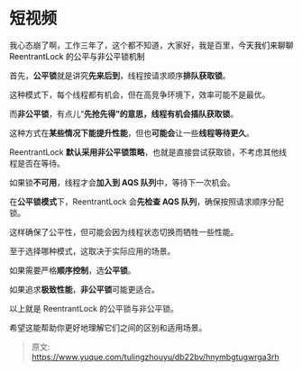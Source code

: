 # 短视频

我心态崩了啊，工作三年了，这个都不知道，大家好，我是百里，<font style="color:rgb(6, 6, 7);">今天我们来聊聊 ReentrantLock 的公平与非公平锁机制</font>

首先，**公平锁**就是讲究**先来后到**，线程按请求顺序**排队获取锁**。

这种模式下，每个线程都有机会，但在高竞争环境下，效率可能不是最优。

而**非公平锁**，有点儿“**先抢先得”**的意思，线程有机会**插队获取锁**。

这种方式在**某些情况下能提升性能**，但也**可能会**让一些**线程等待更久**。

ReentrantLock **默认采用非公平锁策略**，也就是直接尝试获取锁，不考虑其他线程是否在等待。

如果锁**不可用**，线程才会**加入到 AQS 队列**中，等待下一次机会。

在**公平锁模式**下，ReentrantLock 会**先检查 AQS 队列**，确保按照请求顺序分配锁。

这样确保了公平性，但可能会因为线程状态切换而牺牲一些性能。

至于选择哪种模式，这取决于实际应用的场景。

如果需要严格**顺序控制**，选**公平锁**。

如果追求**极致性能**，**非公平锁**可能更适合。

以上就是 ReentrantLock 的公平锁与非公平锁。

希望这能帮助你更好地理解它们之间的区别和适用场景。



> 原文: <https://www.yuque.com/tulingzhouyu/db22bv/hnymbgtugwrga3rh>